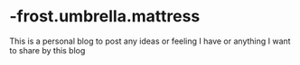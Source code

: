 # -frost.umbrella.mattress
This is a personal blog to post any ideas or feeling I have or anything I want to share by this blog

